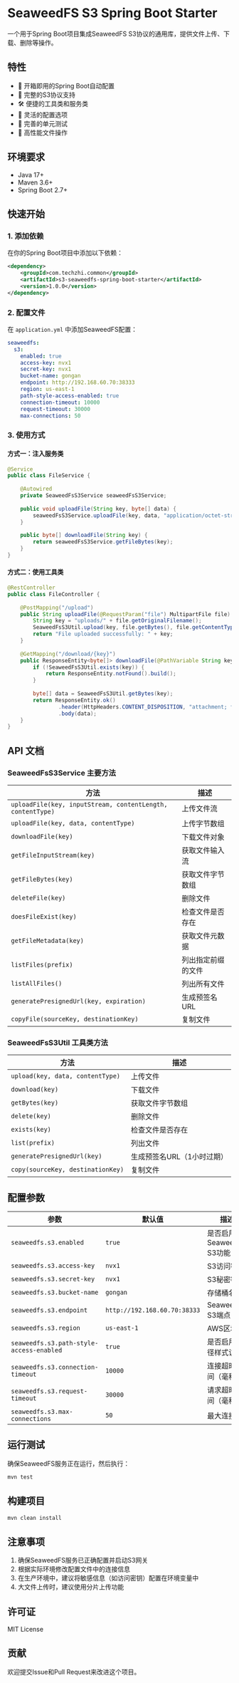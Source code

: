 # SeaweedFS S3 Spring Boot Starter

一个用于Spring Boot项目集成SeaweedFS S3协议的通用库，提供文件上传、下载、删除等操作。

## 特性

- 🚀 开箱即用的Spring Boot自动配置
- 📁 完整的S3协议支持
- 🛠️ 便捷的工具类和服务类
- 🔧 灵活的配置选项
- 📝 完善的单元测试
- 🎯 高性能文件操作

## 环境要求

- Java 17+
- Maven 3.6+
- Spring Boot 2.7+

## 快速开始

### 1. 添加依赖

在你的Spring Boot项目中添加以下依赖：

```xml
<dependency>
    <groupId>com.techzhi.common</groupId>
    <artifactId>s3-seaweedfs-spring-boot-starter</artifactId>
    <version>1.0.0</version>
</dependency>
```

### 2. 配置文件

在 `application.yml` 中添加SeaweedFS配置：

```yaml
seaweedfs:
  s3:
    enabled: true
    access-key: nvx1
    secret-key: nvx1
    bucket-name: gongan
    endpoint: http://192.168.60.70:38333
    region: us-east-1
    path-style-access-enabled: true
    connection-timeout: 10000
    request-timeout: 30000
    max-connections: 50
```

### 3. 使用方式

#### 方式一：注入服务类

```java
@Service
public class FileService {
    
    @Autowired
    private SeaweedFsS3Service seaweedFsS3Service;
    
    public void uploadFile(String key, byte[] data) {
        seaweedFsS3Service.uploadFile(key, data, "application/octet-stream");
    }
    
    public byte[] downloadFile(String key) {
        return seaweedFsS3Service.getFileBytes(key);
    }
}
```

#### 方式二：使用工具类

```java
@RestController
public class FileController {
    
    @PostMapping("/upload")
    public String uploadFile(@RequestParam("file") MultipartFile file) throws IOException {
        String key = "uploads/" + file.getOriginalFilename();
        SeaweedFsS3Util.upload(key, file.getBytes(), file.getContentType());
        return "File uploaded successfully: " + key;
    }
    
    @GetMapping("/download/{key}")
    public ResponseEntity<byte[]> downloadFile(@PathVariable String key) {
        if (!SeaweedFsS3Util.exists(key)) {
            return ResponseEntity.notFound().build();
        }
        
        byte[] data = SeaweedFsS3Util.getBytes(key);
        return ResponseEntity.ok()
                .header(HttpHeaders.CONTENT_DISPOSITION, "attachment; filename=\"" + key + "\"")
                .body(data);
    }
}
```

## API 文档

### SeaweedFsS3Service 主要方法

| 方法 | 描述 |
|------|------|
| `uploadFile(key, inputStream, contentLength, contentType)` | 上传文件流 |
| `uploadFile(key, data, contentType)` | 上传字节数组 |
| `downloadFile(key)` | 下载文件对象 |
| `getFileInputStream(key)` | 获取文件输入流 |
| `getFileBytes(key)` | 获取文件字节数组 |
| `deleteFile(key)` | 删除文件 |
| `doesFileExist(key)` | 检查文件是否存在 |
| `getFileMetadata(key)` | 获取文件元数据 |
| `listFiles(prefix)` | 列出指定前缀的文件 |
| `listAllFiles()` | 列出所有文件 |
| `generatePresignedUrl(key, expiration)` | 生成预签名URL |
| `copyFile(sourceKey, destinationKey)` | 复制文件 |

### SeaweedFsS3Util 工具类方法

| 方法 | 描述 |
|------|------|
| `upload(key, data, contentType)` | 上传文件 |
| `download(key)` | 下载文件 |
| `getBytes(key)` | 获取文件字节数组 |
| `delete(key)` | 删除文件 |
| `exists(key)` | 检查文件是否存在 |
| `list(prefix)` | 列出文件 |
| `generatePresignedUrl(key)` | 生成预签名URL（1小时过期） |
| `copy(sourceKey, destinationKey)` | 复制文件 |

## 配置参数

| 参数 | 默认值 | 描述 |
|------|--------|------|
| `seaweedfs.s3.enabled` | `true` | 是否启用SeaweedFS S3功能 |
| `seaweedfs.s3.access-key` | `nvx1` | S3访问密钥 |
| `seaweedfs.s3.secret-key` | `nvx1` | S3秘密密钥 |
| `seaweedfs.s3.bucket-name` | `gongan` | 存储桶名称 |
| `seaweedfs.s3.endpoint` | `http://192.168.60.70:38333` | SeaweedFS S3端点 |
| `seaweedfs.s3.region` | `us-east-1` | AWS区域 |
| `seaweedfs.s3.path-style-access-enabled` | `true` | 是否启用路径样式访问 |
| `seaweedfs.s3.connection-timeout` | `10000` | 连接超时时间（毫秒） |
| `seaweedfs.s3.request-timeout` | `30000` | 请求超时时间（毫秒） |
| `seaweedfs.s3.max-connections` | `50` | 最大连接数 |

## 运行测试

确保SeaweedFS服务正在运行，然后执行：

```bash
mvn test
```

## 构建项目

```bash
mvn clean install
```

## 注意事项

1. 确保SeaweedFS服务已正确配置并启动S3网关
2. 根据实际环境修改配置文件中的连接信息
3. 在生产环境中，建议将敏感信息（如访问密钥）配置在环境变量中
4. 大文件上传时，建议使用分片上传功能

## 许可证

MIT License

## 贡献

欢迎提交Issue和Pull Request来改进这个项目。
